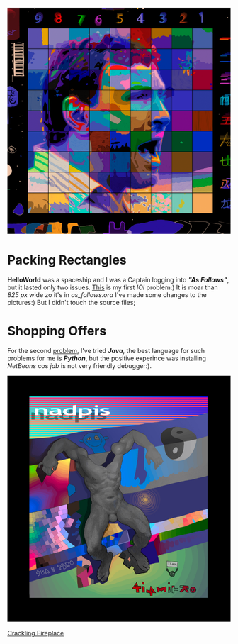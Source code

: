 ![](pix/Vutsov.png)

# Packing Rectangles
**HelloWorld** was a spaceship and I was a Captain logging into
***"As Follows"***, but it lasted only two issues.
[This](https://ioinformatics.org/files/ioi1995problem1.pdf)
is my first *IOI* problem:) It is moar than *825 px* wide zo it's in
*as_follows.ora* I've made some changes to the pictures:)
But I didn't touch the source files;

# Shopping Offers
For the second
[problem](https://ioinformatics.org/files/ioi1995problemd2.pdf),
I've tried ***Java***, the best language for such problems
for me is ***Python***, but the positive experince was installing
*NetBeans* cos *jdb* is not very friendly debugger:).

![](pix/4i4mitko.png)

[Crackling Fireplace](https://youtu.be/3sL0omwElxw)
